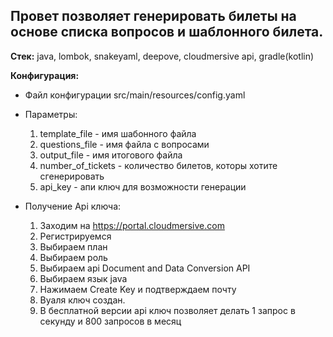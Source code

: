 ## Провет позволяет генерировать билеты на основе списка вопросов и шаблонного билета.

 __Стек:__ java, lombok, snakeyaml, deepove, cloudmersive api, gradle(kotlin)

__Конфигурация:__
- Файл конфигурации src/main/resources/config.yaml
- Параметры:
  1. template_file - имя шабонного файла
  2. questions_file - имя файла с вопросами
  3. output_file - имя итогового файла
  4. number_of_tickets - количество билетов, которы хотите сгенерировать
  5. api_key - апи ключ для возможности генерации

 - Получение Api ключа:
   1. Заходим на https://portal.cloudmersive.com
   2. Регистрируемся
   3. Выбираем план
   4. Выбираем роль
   5. Выбираем api Document and Data Conversion API
   6. Выбираем язык java
   7. Нажимаем Create Key и подтверждаем почту
   8. Вуаля ключ создан.
   9. В бесплатной версии api ключ позволяет делать 1 запрос в секунду и 800 запросов в месяц 
